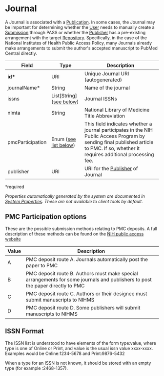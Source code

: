# Journal

A Journal is associated with a [Publication](Publication.md). In some cases, the Journal may be important for determining whether the [User](User.md) needs to manually create a [Submission](Submission.md) through PASS or whether the [Publisher](Publisher.md) has a pre-existing arrangement with the target [Repository](Repository.md). Specifically, in the case of the National Institutes of Health Public Access Policy, many Journals already make arrangements to submit the author's accepted manuscript to PubMed Central directly.

| Field  		| Type  		| Description |
| ------------- | ------------- | ------------- |
| __id*__ | URI | Unique Journal URI (autogenerated) |
| journalName* | String | Name of the journal |
| issns | List[String] ([see below](#issn-format))| Journal ISSNs |
| nlmta | String | National Library of Medicine Title Abbreviation |
| pmcParticipation | Enum ([see list below](#pmc-participation-options)) | This field indicates whether a journal participates in the NIH Public Access Program by sending final published article to PMC. If so, whether it requires additional processing fee. |
| publisher | URI | URI for the [Publisher](Publisher.md) of Journal |
 
*required 

*Properties automatically generated by the system are documented in [System Properties](SystemProperties.md). These are not available to client tools by default.*

## PMC Participation options

These are the possible submission methods relating to PMC deposits. A full description of these methods can be found on the [NIH public access website](https://publicaccess.nih.gov/submit_process.htm)

| Value  		| Description |
| ------------- | ------------- | 
| A | PMC deposit route A. Journals automatically post the paper to PMC |
| B | PMC deposit route B. Authors must make special arrangements for some journals and publishers to post the paper directly to PMC |
| C | PMC deposit route C. Authors or their designee must submit manuscripts to NIHMS |
| D | PMC deposit route D. Some publishers will submit manuscripts to NIHMS |

## ISSN Format

The ISSN list is understood to have elements of the form type:value, where type is one of Online or Print, and value is 
the usual issn value xxxx-xxxx.  Examples would be Online:1234-5678 and Print:9876-5432

When a type for an ISSN is not known, it should be stored with an empty type (for example :2468-1357).
